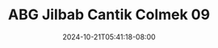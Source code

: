 --- 
title: "ABG Jilbab Cantik Colmek 09"
description: "download  video bokep ABG Jilbab Cantik Colmek 09 doodstream video full new"
date: 2024-10-21T05:41:18-08:00
file_code: "3y30figfe3rx"
draft: false
cover: "zt8yahza1lrlolxv.jpg"
tags: ["ABG", "Jilbab", "Cantik", "Colmek", "bokep-indo", "bokep-viral", "bokep-ig"]
length: 107
fld_id: "1483822"
foldername: "Adinda"
categories: ["Adinda"]
views: 0
---